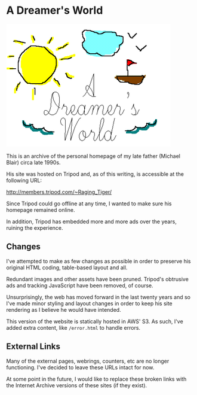 # A Dreamer's World

![A Dreamer's World](/htdocs/media/images/IXdlogo.gif)

This is an archive of the personal homepage of my late father (Michael Blair) circa late 1990s.

His site was hosted on Tripod and, as of this writing, is accessible at the following URL:

http://members.tripod.com/~Raging_Tiger/

Since Tripod could go offline at any time, I wanted to make sure his homepage remained online.

In addition, Tripod has embedded more and more ads over the years, ruining the experience.

## Changes

I've attempted to make as few changes as possible in order to preserve his original HTML coding, table-based layout and all.

Redundant images and other assets have been pruned. Tripod's obtrusive ads and tracking JavaScript have been removed, of course.

Unsurprisingly, the web has moved forward in the last twenty years and so I've made minor styling and layout changes in order to keep his site rendering as I believe he would have intended.

This version of the website is statically hosted in AWS' S3. As such, I've added extra content, like `/error.html` to handle errors.

## External Links

Many of the external pages, webrings, counters, etc are no longer functioning. I've decided to leave these URLs intact for now.

At some point in the future, I would like to replace these broken links with the Internet Archive versions of these sites (if they exist).
